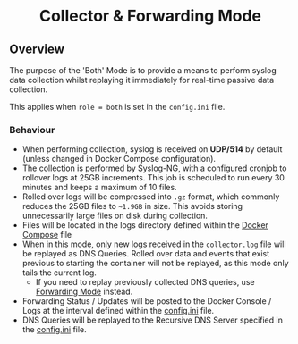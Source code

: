 <h1 align="center">
  <br>
  <!--<a href=""><img src="" alt="Markdownify" width="200"></a>-->
  <br>
  Collector & Forwarding Mode
  <br>
</h1>

## Overview
The purpose of the 'Both' Mode is to provide a means to perform syslog data collection whilst replaying it immediately for real-time passive data collection.

This applies when `role = both` is set in the `config.ini` file.

### Behaviour
* When performing collection, syslog is received on <b>UDP/514</b> by default (unless changed in Docker Compose configuration).
* The collection is performed by Syslog-NG, with a configured cronjob to rollover logs at 25GB increments. This job is scheduled to run every 30 minutes and keeps a maximum of 10 files.
* Rolled over logs will be compressed into `.gz` format, which commonly reduces the 25GB files to `~1.9GB` in size. This avoids storing unnecessarily large files on disk during collection.
* Files will be located in the logs directory defined within the [Docker Compose](../../Installation/How%20To%20Deploy%20QSAF/#configuring-docker-compose) file
* When in this mode, only new logs received in the `collector.log` file will be replayed as DNS Queries. Rolled over data and events that exist previous to starting the container will not be replayed, as this mode only tails the current log.
    * If you need to replay previously collected DNS queries, use [Forwarding Mode](../Forwarding%20Mode/) instead.
* Forwarding Status / Updates will be posted to the Docker Console / Logs at the interval defined within the [config.ini](../../Installation/How%20To%20Deploy%20QSAF/#config-file) file.
* DNS Queries will be replayed to the Recursive DNS Server specified in the [config.ini](../../Installation/How%20To%20Deploy%20QSAF/#config-file) file.